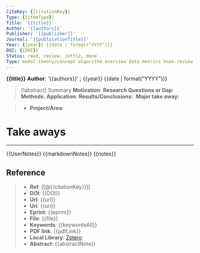 ```yaml
---
CiteKey: {{citationKey}}
Type: {{itemType}}
Title: '{{title}}'
Author: '{{authors}}'
Publisher: '{{publisher}}'
Journal: '{{publicationTitle}}'
Year: {{year}} {{date | format("YYYY")}}
DOI: {{DOI}}
Status: read, review, zettle, done
Type: model theory/concept algorithm overview data metrics book-review presentation
---
```


**{{title}}** 
**Author**: '{{authors}}' ; {{year}} {{date | format("YYYY")}}

>[!abstract] Summary
**Motivation**: 
**Research Questions or Gap**: 
**Methods**: 
**Application**: 
**Results/Conclusions:** 
**Major take away:** 

>- **Project/Area:**

# Take aways

---
{{UserNotes}}
{{markdownNotes}}
{{notes}}


## Reference
>- **Ref**: [[@{{citationKey}}]]
>- **DOI**: {{DOI}}
>- **Url**: {{url}}
>- **Uri**: {{uri}}
>- **Eprint**: {{eprint}}
>- **File**: {{file}}
>- **Keywords**: {{keywordsAll}}
>- **PDF link**: {{pdfLink}}
>- **Local Library**: [Zotero]({{localLibraryLink}})
>- **Abstract**: {{abstractNote}}